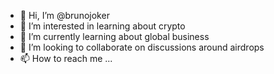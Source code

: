 - 👋 Hi, I’m @brunojoker
- 👀 I’m interested in learning about crypto
- 🌱 I’m currently learning about global business
- 💞️ I’m looking to collaborate on discussions around airdrops
- 📫 How to reach me ...

<!---
brunojoker/brunojoker is a ✨ special ✨ repository because its `README.md` (this file) appears on your GitHub profile.
You can click the Preview link to take a look at your changes.
--->
